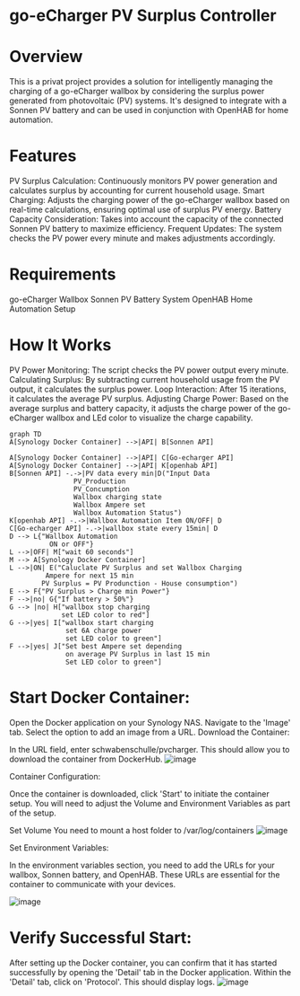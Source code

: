 # go-eCharger PV Surplus Controller
# Overview
This is a privat project provides a solution for intelligently managing the charging of a go-eCharger wallbox by considering the surplus power generated from photovoltaic (PV) systems. It's designed to integrate with a Sonnen PV battery and can be used in conjunction with OpenHAB for home automation.

# Features
PV Surplus Calculation: Continuously monitors PV power generation and calculates surplus by accounting for current household usage.
Smart Charging: Adjusts the charging power of the go-eCharger wallbox based on real-time calculations, ensuring optimal use of surplus PV energy.
Battery Capacity Consideration: Takes into account the capacity of the connected Sonnen PV battery to maximize efficiency.
Frequent Updates: The system checks the PV power every minute and makes adjustments accordingly.

# Requirements
go-eCharger Wallbox
Sonnen PV Battery System
OpenHAB Home Automation Setup

# How It Works
PV Power Monitoring: The script checks the PV power output every minute.
Calculating Surplus: By subtracting current household usage from the PV output, it calculates the surplus power.
Loop Interaction: After 15 iterations, it calculates the average PV surplus.
Adjusting Charge Power: Based on the average surplus and battery capacity, it adjusts the charge power of the go-eCharger wallbox and LEd color to visualize the charge capability.

```mermaid
graph TD
A[Synology Docker Container] -->|API| B[Sonnen API]

A[Synology Docker Container] -->|API| C[Go-echarger API]
A[Synology Docker Container] -->|API| K[openhab API]
B[Sonnen API] -.->|PV data every min|D("Input Data
                PV_Production
                PV_Concumption
                Wallbox charging state
                Wallbox Ampere set
                Wallbox Automation Status")
K[openhab API] -.->|Wallbox Automation Item ON/OFF| D
C[Go-echarger API] -.->|wallbox state every 15min| D
D --> L{"Wallbox Automation
          ON or OFF"}
L -->|OFF| M["wait 60 seconds"]
M --> A[Synology Docker Container]
L -->|ON| E("Caluclate PV Surplus and set Wallbox Charging
         Ampere for next 15 min
        PV Surplus = PV Produnction - House consumption")
E --> F{"PV Surplus > Charge min Power"}
F -->|no| G{"If battery > 50%"}
G --> |no| H["wallbox stop charging
             set LED color to red"]
G -->|yes| I["wallbox start charging
              set 6A charge power
              set LED color to green"]
F -->|yes| J["Set best Ampere set depending
              on average PV Surplus in last 15 min
              Set LED color to green"]

```

# Start Docker Container:

Open the Docker application on your Synology NAS.
Navigate to the 'Image' tab.
Select the option to add an image from a URL.
Download the Container:

In the URL field, enter schwabenschulle/pvcharger. This should allow you to download the container from DockerHub.
![image](https://github.com/schwabenschulle/pvcharger/assets/39119520/32153408-c761-4283-8d62-6560d4f8e6c7)

Container Configuration:

Once the container is downloaded, click 'Start' to initiate the container setup.
You will need to adjust the Volume and Environment Variables as part of the setup.

Set Volume
You need to mount a host folder to /var/log/containers
![image](https://github.com/schwabenschulle/pvcharger/assets/39119520/5bf8ec5b-cce4-4295-87b3-d4d724307e6e)

Set Environment Variables:

In the environment variables section, you need to add the URLs for your wallbox, Sonnen battery, and OpenHAB. These URLs are essential for the container to communicate with your devices.

![image](https://github.com/schwabenschulle/pvcharger/assets/39119520/88d51371-a605-4d9a-b63f-3ce73ae18309)

# Verify Successful Start:
After setting up the Docker container, you can confirm that it has started successfully by opening the 'Detail' tab in the Docker application.
Within the 'Detail' tab, click on 'Protocol'. This should display logs.
![image](https://github.com/schwabenschulle/pvcharger/assets/39119520/421cd49c-0b5c-479a-a1f9-dcf1f0da21cf)
